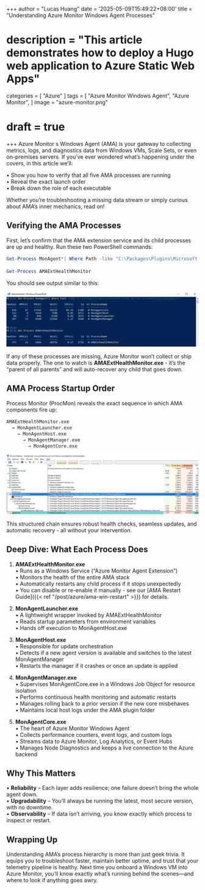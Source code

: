 +++
author = "Lucas Huang"
date = '2025-05-09T15:49:22+08:00'
title = "Understanding Azure Monitor Windows Agent Processes"
# description = "This article demonstrates how to deploy a Hugo web application to Azure Static Web Apps"
categories = [
    "Azure"
]
tags = [
    "Azure Monitor Windows Agent",
    "Azure Monitor",
]
image = "azure-monitor.png"
# draft = true
+++
Azure Monitor s Windows Agent (AMA) is your gateway to collecting metrics, logs, and diagnostics data from Windows VMs, Scale Sets, or even on-premises servers. If you’ve ever wondered what’s happening under the covers, in this article we’ll:

  • Show you how to verify that all five AMA processes are running  
  • Reveal the exact launch order  
  • Break down the role of each executable  

Whether you’re troubleshooting a missing data stream or simply curious about AMA’s inner mechanics, read on!

## Verifying the AMA Processes

First, let’s confirm that the AMA extension service and its child processes are up and healthy. Run these two PowerShell commands:

```powershell
Get-Process MonAgent*| Where Path -like "C:\Packages\Plugins\Microsoft.Azure.Monitor.AzureMonitorWindowsAgent\*"

Get-Process AMAExtHealthMonitor
```

You should see output similar to this:

![Azure Monitor Windows Agent Processes](Azure-Monitor-Windows-Agent-Processes.png)

If any of these processes are missing, Azure Monitor won’t collect or ship data properly. The one to watch is **AMAExtHealthMonitor.exe** - it’s the “parent of all parents” and will auto-recover any child that goes down.

## AMA Process Startup Order

Process Monitor (ProcMon) reveals the exact sequence in which AMA components fire up:

```text
AMAExtHealthMonitor.exe
  → MonAgentLauncher.exe
    → MonAgentHost.exe
      → MonAgentManager.exe
        → MonAgentCore.exe
```

![ProcMon Shows AMA Windows Processes Startup Orders](ProcMon-Shows-AMA-Windows-Processes-Startup-Orders.png)

This structured chain ensures robust health checks, seamless updates, and automatic recovery - all without your intervention.

## Deep Dive: What Each Process Does

1. **AMAExtHealthMonitor.exe**  
   • Runs as a Windows Service (“Azure Monitor Agent Extension”)  
   • Monitors the health of the entire AMA stack  
   • Automatically restarts any child process if it stops unexpectedly  
   • You can disable or re-enable it manually - see our [AMA Restart Guide]({{< ref "/post/azure/ama-win-restart" >}}) for details.

2. **MonAgentLauncher.exe**  
   • A lightweight wrapper invoked by AMAExtHealthMonitor  
   • Reads startup parameters from environment variables  
   • Hands off execution to MonAgentHost.exe

3. **MonAgentHost.exe**  
   • Responsible for update orchestration  
   • Detects if a new agent version is available and switches to the latest MonAgentManager  
   • Restarts the manager if it crashes or once an update is applied

4. **MonAgentManager.exe**  
   • Supervises MonAgentCore.exe in a Windows Job Object for resource isolation  
   • Performs continuous health monitoring and automatic restarts  
   • Manages rolling back to a prior version if the new core misbehaves  
   • Maintains local host logs under the AMA plugin folder

5. **MonAgentCore.exe**  
   • The heart of Azure Monitor Windows Agent  
   • Collects performance counters, event logs, and custom logs  
   • Streams data to Azure Monitor, Log Analytics, or Event Hubs  
   • Manages Node Diagnostics and keeps a live connection to the Azure backend

## Why This Matters

  • **Reliability** – Each layer adds resilience; one failure doesn’t bring the whole agent down.  
  • **Upgradability** – You’ll always be running the latest, most secure version, with no downtime.  
  • **Observability** – If data isn’t arriving, you know exactly which process to inspect or restart.

## Wrapping Up

Understanding AMA’s process hierarchy is more than just geek trivia. It equips you to troubleshoot faster, maintain better uptime, and trust that your telemetry pipeline is healthy. Next time you onboard a Windows VM into Azure Monitor, you’ll know exactly what’s running behind the scenes—and where to look if anything goes awry.

